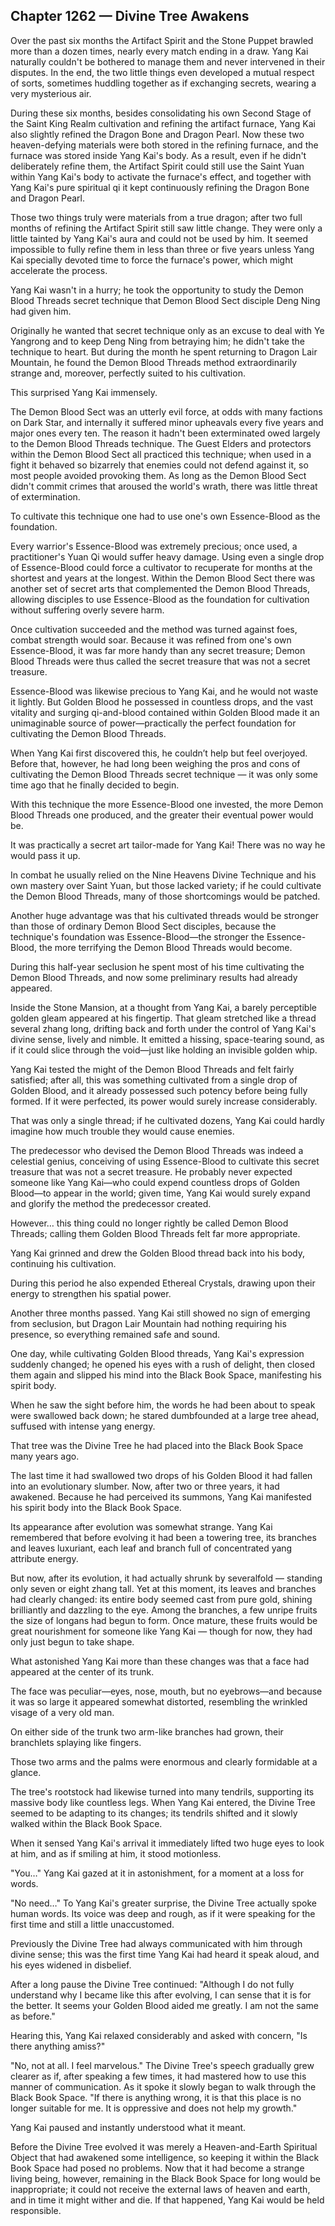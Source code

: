 ## Chapter 1262 — Divine Tree Awakens

Over the past six months the Artifact Spirit and the Stone Puppet brawled more than a dozen times, nearly every match ending in a draw. Yang Kai naturally couldn't be bothered to manage them and never intervened in their disputes. In the end, the two little things even developed a mutual respect of sorts, sometimes huddling together as if exchanging secrets, wearing a very mysterious air.

During these six months, besides consolidating his own Second Stage of the Saint King Realm cultivation and refining the artifact furnace, Yang Kai also slightly refined the Dragon Bone and Dragon Pearl. Now these two heaven-defying materials were both stored in the refining furnace, and the furnace was stored inside Yang Kai's body. As a result, even if he didn't deliberately refine them, the Artifact Spirit could still use the Saint Yuan within Yang Kai's body to activate the furnace's effect, and together with Yang Kai's pure spiritual qi it kept continuously refining the Dragon Bone and Dragon Pearl.

Those two things truly were materials from a true dragon; after two full months of refining the Artifact Spirit still saw little change. They were only a little tainted by Yang Kai's aura and could not be used by him. It seemed impossible to fully refine them in less than three or five years unless Yang Kai specially devoted time to force the furnace's power, which might accelerate the process.

Yang Kai wasn't in a hurry; he took the opportunity to study the Demon Blood Threads secret technique that Demon Blood Sect disciple Deng Ning had given him.

Originally he wanted that secret technique only as an excuse to deal with Ye Yangrong and to keep Deng Ning from betraying him; he didn't take the technique to heart. But during the month he spent returning to Dragon Lair Mountain, he found the Demon Blood Threads method extraordinarily strange and, moreover, perfectly suited to his cultivation.

This surprised Yang Kai immensely.

The Demon Blood Sect was an utterly evil force, at odds with many factions on Dark Star, and internally it suffered minor upheavals every five years and major ones every ten. The reason it hadn't been exterminated owed largely to the Demon Blood Threads technique. The Guest Elders and protectors within the Demon Blood Sect all practiced this technique; when used in a fight it behaved so bizarrely that enemies could not defend against it, so most people avoided provoking them. As long as the Demon Blood Sect didn't commit crimes that aroused the world's wrath, there was little threat of extermination.

To cultivate this technique one had to use one's own Essence-Blood as the foundation.

Every warrior's Essence-Blood was extremely precious; once used, a practitioner's Yuan Qi would suffer heavy damage. Using even a single drop of Essence-Blood could force a cultivator to recuperate for months at the shortest and years at the longest. Within the Demon Blood Sect there was another set of secret arts that complemented the Demon Blood Threads, allowing disciples to use Essence-Blood as the foundation for cultivation without suffering overly severe harm.

Once cultivation succeeded and the method was turned against foes, combat strength would soar. Because it was refined from one's own Essence-Blood, it was far more handy than any secret treasure; Demon Blood Threads were thus called the secret treasure that was not a secret treasure.

Essence-Blood was likewise precious to Yang Kai, and he would not waste it lightly. But Golden Blood he possessed in countless drops, and the vast vitality and surging qi-and-blood contained within Golden Blood made it an unimaginable source of power—practically the perfect foundation for cultivating the Demon Blood Threads.

When Yang Kai first discovered this, he couldn’t help but feel overjoyed. Before that, however, he had long been weighing the pros and cons of cultivating the Demon Blood Threads secret technique — it was only some time ago that he finally decided to begin.

With this technique the more Essence-Blood one invested, the more Demon Blood Threads one produced, and the greater their eventual power would be.

It was practically a secret art tailor-made for Yang Kai! There was no way he would pass it up.

In combat he usually relied on the Nine Heavens Divine Technique and his own mastery over Saint Yuan, but those lacked variety; if he could cultivate the Demon Blood Threads, many of those shortcomings would be patched.

Another huge advantage was that his cultivated threads would be stronger than those of ordinary Demon Blood Sect disciples, because the technique's foundation was Essence-Blood—the stronger the Essence-Blood, the more terrifying the Demon Blood Threads would become.

During this half-year seclusion he spent most of his time cultivating the Demon Blood Threads, and now some preliminary results had already appeared.

Inside the Stone Mansion, at a thought from Yang Kai, a barely perceptible golden gleam appeared at his fingertip. That gleam stretched like a thread several zhang long, drifting back and forth under the control of Yang Kai's divine sense, lively and nimble. It emitted a hissing, space-tearing sound, as if it could slice through the void—just like holding an invisible golden whip.

Yang Kai tested the might of the Demon Blood Threads and felt fairly satisfied; after all, this was something cultivated from a single drop of Golden Blood, and it already possessed such potency before being fully formed. If it were perfected, its power would surely increase considerably.

That was only a single thread; if he cultivated dozens, Yang Kai could hardly imagine how much trouble they would cause enemies.

The predecessor who devised the Demon Blood Threads was indeed a celestial genius, conceiving of using Essence-Blood to cultivate this secret treasure that was not a secret treasure. He probably never expected someone like Yang Kai—who could expend countless drops of Golden Blood—to appear in the world; given time, Yang Kai would surely expand and glorify the method the predecessor created.

However… this thing could no longer rightly be called Demon Blood Threads; calling them Golden Blood Threads felt far more appropriate.

Yang Kai grinned and drew the Golden Blood thread back into his body, continuing his cultivation.

During this period he also expended Ethereal Crystals, drawing upon their energy to strengthen his spatial power.

Another three months passed. Yang Kai still showed no sign of emerging from seclusion, but Dragon Lair Mountain had nothing requiring his presence, so everything remained safe and sound.

One day, while cultivating Golden Blood threads, Yang Kai's expression suddenly changed; he opened his eyes with a rush of delight, then closed them again and slipped his mind into the Black Book Space, manifesting his spirit body.

When he saw the sight before him, the words he had been about to speak were swallowed back down; he stared dumbfounded at a large tree ahead, suffused with intense yang energy.

That tree was the Divine Tree he had placed into the Black Book Space many years ago.

The last time it had swallowed two drops of his Golden Blood it had fallen into an evolutionary slumber. Now, after two or three years, it had awakened. Because he had perceived its summons, Yang Kai manifested his spirit body into the Black Book Space.

Its appearance after evolution was somewhat strange. Yang Kai remembered that before evolving it had been a towering tree, its branches and leaves luxuriant, each leaf and branch full of concentrated yang attribute energy.

But now, after its evolution, it had actually shrunk by severalfold — standing only seven or eight zhang tall. Yet at this moment, its leaves and branches had clearly changed: its entire body seemed cast from pure gold, shining brilliantly and dazzling to the eye. Among the branches, a few unripe fruits the size of longans had begun to form. Once mature, these fruits would be great nourishment for someone like Yang Kai — though for now, they had only just begun to take shape.

What astonished Yang Kai more than these changes was that a face had appeared at the center of its trunk.

The face was peculiar—eyes, nose, mouth, but no eyebrows—and because it was so large it appeared somewhat distorted, resembling the wrinkled visage of a very old man.

On either side of the trunk two arm-like branches had grown, their branchlets splaying like fingers.

Those two arms and the palms were enormous and clearly formidable at a glance.

The tree's rootstock had likewise turned into many tendrils, supporting its massive body like countless legs. When Yang Kai entered, the Divine Tree seemed to be adapting to its changes; its tendrils shifted and it slowly walked within the Black Book Space.

When it sensed Yang Kai's arrival it immediately lifted two huge eyes to look at him, and as if smiling at him, it stood motionless.

"You…" Yang Kai gazed at it in astonishment, for a moment at a loss for words.

"No need…" To Yang Kai's greater surprise, the Divine Tree actually spoke human words. Its voice was deep and rough, as if it were speaking for the first time and still a little unaccustomed.

Previously the Divine Tree had always communicated with him through divine sense; this was the first time Yang Kai had heard it speak aloud, and his eyes widened in disbelief.

After a long pause the Divine Tree continued: "Although I do not fully understand why I became like this after evolving, I can sense that it is for the better. It seems your Golden Blood aided me greatly. I am not the same as before."

Hearing this, Yang Kai relaxed considerably and asked with concern, "Is there anything amiss?"

"No, not at all. I feel marvelous." The Divine Tree's speech gradually grew clearer as if, after speaking a few times, it had mastered how to use this manner of communication. As it spoke it slowly began to walk through the Black Book Space. "If there is anything wrong, it is that this place is no longer suitable for me. It is oppressive and does not help my growth."

Yang Kai paused and instantly understood what it meant.

Before the Divine Tree evolved it was merely a Heaven-and-Earth Spiritual Object that had awakened some intelligence, so keeping it within the Black Book Space had posed no problems. Now that it had become a strange living being, however, remaining in the Black Book Space for long would be inappropriate; it could not receive the external laws of heaven and earth, and in time it might wither and die. If that happened, Yang Kai would be held responsible.